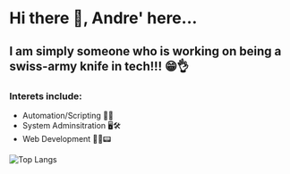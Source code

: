 # Hi there 👋,  Andre' here...

## I am simply someone who is working on being a swiss-army knife in tech!!! 😁👌

### Interets include:
- Automation/Scripting  🤖🚀
- System Adminsitration 🖥️🛠️
- Web Development 👨‍💻📟


![Top Langs](https://github-readme-stats-red-kappa-82.vercel.app/api/top-langs/?username=andre-east&layout=compact&theme=github_dark_dimmed&langs_count=10,size_weight=0.5&count_weight=0.5)


 <!-- [![Top Langs](https://github-readme-stats-red-kappa-82.vercel.app/api/top-langs/?username=andre-east&theme=github_dark_dimmed&langs_count=8)](https://github.com/andre-east/github-readme-stats)  -->
<!-- ![Top Langs](https://github-readme-stats-red-kappa-82.vercel.app/api/top-langs/?username=andre-east&hide_progress=true&theme=github_dark_dimmed&langs_count=8) -->